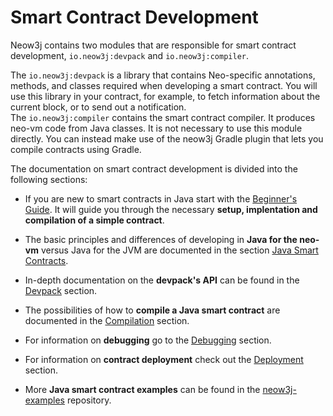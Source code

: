 # Smart Contract Development

Neow3j contains two modules that are responsible for smart contract development, `io.neow3j:devpack`
and `io.neow3j:compiler`.  

The `io.neow3j:devpack` is a library that contains Neo-specific annotations, methods, and classes
required when developing a smart contract. You will use this library in your contract, for example,
to fetch information about the current block, or to send out a notification.  
The `io.neow3j:compiler` contains the smart contract compiler. It produces neo-vm code from Java
classes. It is not necessary to use this module directly. You can instead make use of the neow3j
Gradle plugin that lets you compile contracts using Gradle.

The documentation on smart contract development is divided into the following sections:

- If you are new to smart contracts in Java start with the [Beginner's
Guide](neo3_guides/compiler_devpack/beginners-guide.md#beginners-guide). It will guide you through
the necessary **setup, implentation and compilation of a simple contract**.

- The basic principles and differences of developing in **Java for the neo-vm** versus Java for the
JVM are documented in the section
[Java Smart Contracts](neo3_guides/compiler_devpack/java_smart_contracts.md#java-smart-contracts).

- In-depth documentation on the **devpack's API** can be found in the
[Devpack](neo3_guides/compiler_devpack/devpack.md#Devpack) section.

- The possibilities of how to **compile a Java smart contract** are documented in the 
[Compilation](neo3_guides/compiler_devpack/compilation.md#compilation) section.

- For information on **debugging** go to the
[Debugging](neo3_guides/compiler_devpack/debugging.md#debugging) section.

- For information on **contract deployment** check out the 
[Deployment](neo3_guides/compiler_devpack/deployment.md#Deployment) section. 

- More **Java smart contract examples** can be found in the 
[neow3j-examples](https://github.com/neow3j/neow3j-examples-java) repository.

